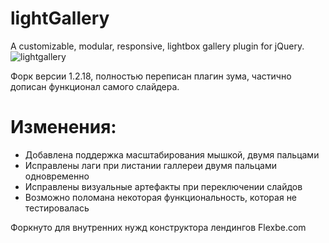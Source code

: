 # lightGallery
A customizable, modular, responsive, lightbox gallery plugin for jQuery.
![lightgallery](https://raw.githubusercontent.com/sachinchoolur/lightGallery/master/lib/lg.png)

Форк версии 1.2.18, полностью переписан плагин зума, частично дописан функционал самого слайдера.

# Изменения:  
- Добавлена поддержка масштабирования мышкой, двумя пальцами
- Исправлены лаги при листании галлереи двумя пальцами одновременно
- Исправлены визуальные артефакты при переключении слайдов
- Возможно поломана некоторая функциональность, которая не тестировалась

Форкнуто для внутренних нужд конструктора лендингов Flexbe.com